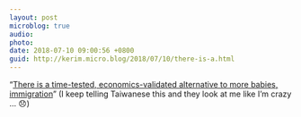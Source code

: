 ```yaml
---
layout: post
microblog: true
audio: 
photo: 
date: 2018-07-10 09:00:56 +0800
guid: http://kerim.micro.blog/2018/07/10/there-is-a.html
---
```

“[There is a time-tested, economics-validated alternative to more babies, immigration](https://www.insidehighered.com/blogs/just-visiting/solution-paul-ryans-problem?utm_content=buffer5c9a6&utm_medium=social&utm_source=twitter&utm_campaign=IHEbuffer)” (I keep telling Taiwanese this and they look at me like I’m crazy … 😞)
